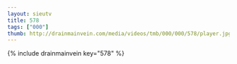 ```yaml
--- 
layout: sieutv
title: 578
tags: ["000"]
thumb: http://drainmainvein.com/media/videos/tmb/000/000/578/player.jpg
---
```

{% include drainmainvein key="578" %} 
